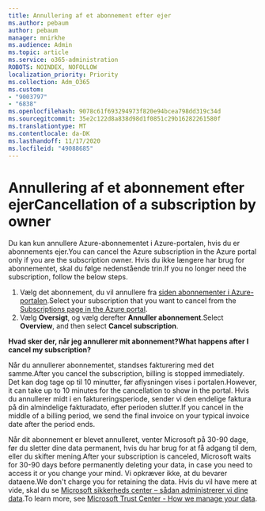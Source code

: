 ```yaml
---
title: Annullering af et abonnement efter ejer
ms.author: pebaum
author: pebaum
manager: mnirkhe
ms.audience: Admin
ms.topic: article
ms.service: o365-administration
ROBOTS: NOINDEX, NOFOLLOW
localization_priority: Priority
ms.collection: Adm_O365
ms.custom:
- "9003797"
- "6838"
ms.openlocfilehash: 9078c61f693294973f820e94bcea798dd319c34d
ms.sourcegitcommit: 35e2c122d8a838d98d1f0851c29b16282261580f
ms.translationtype: MT
ms.contentlocale: da-DK
ms.lasthandoff: 11/17/2020
ms.locfileid: "49088685"
---
```

# <a name="cancellation-of-a-subscription-by-owner"></a><span data-ttu-id="8454c-102">Annullering af et abonnement efter ejer</span><span class="sxs-lookup"><span data-stu-id="8454c-102">Cancellation of a subscription by owner</span></span>

<span data-ttu-id="8454c-103">Du kan kun annullere Azure-abonnementet i Azure-portalen, hvis du er abonnements ejer.</span><span class="sxs-lookup"><span data-stu-id="8454c-103">You can cancel the Azure subscription in the Azure portal only if you are the subscription owner.</span></span> <span data-ttu-id="8454c-104">Hvis du ikke længere har brug for abonnementet, skal du følge nedenstående trin.</span><span class="sxs-lookup"><span data-stu-id="8454c-104">If you no longer need the subscription, follow the below steps.</span></span>

1. <span data-ttu-id="8454c-105">Vælg det abonnement, du vil annullere fra [siden abonnementer i Azure-portalen](https://ms.portal.azure.com/#blade/Microsoft_Azure_Billing/SubscriptionsBlade).</span><span class="sxs-lookup"><span data-stu-id="8454c-105">Select your subscription that you want to cancel from the [Subscriptions page in the Azure portal](https://ms.portal.azure.com/#blade/Microsoft_Azure_Billing/SubscriptionsBlade).</span></span>
2. <span data-ttu-id="8454c-106">Vælg **Oversigt**, og vælg derefter **Annuller abonnement**.</span><span class="sxs-lookup"><span data-stu-id="8454c-106">Select **Overview**, and then select **Cancel subscription**.</span></span>

<span data-ttu-id="8454c-107">**Hvad sker der, når jeg annullerer mit abonnement?**</span><span class="sxs-lookup"><span data-stu-id="8454c-107">**What happens after I cancel my subscription?**</span></span>

<span data-ttu-id="8454c-108">Når du annullerer abonnementet, standses fakturering med det samme.</span><span class="sxs-lookup"><span data-stu-id="8454c-108">After you cancel the subscription, billing is stopped immediately.</span></span> <span data-ttu-id="8454c-109">Det kan dog tage op til 10 minutter, før aflysningen vises i portalen.</span><span class="sxs-lookup"><span data-stu-id="8454c-109">However, it can take up to 10 minutes for the cancellation to show in the portal.</span></span> <span data-ttu-id="8454c-110">Hvis du annullerer midt i en faktureringsperiode, sender vi den endelige faktura på din almindelige fakturadato, efter perioden slutter.</span><span class="sxs-lookup"><span data-stu-id="8454c-110">If you cancel in the middle of a billing period, we send the final invoice on your typical invoice date after the period ends.</span></span>

<span data-ttu-id="8454c-111">Når dit abonnement er blevet annulleret, venter Microsoft på 30-90 dage, før du sletter dine data permanent, hvis du har brug for at få adgang til dem, eller du skifter mening.</span><span class="sxs-lookup"><span data-stu-id="8454c-111">After your subscription is canceled, Microsoft waits for 30-90 days before permanently deleting your data, in case you need to access it or you change your mind.</span></span> <span data-ttu-id="8454c-112">Vi opkræver ikke, at du bevarer dataene.</span><span class="sxs-lookup"><span data-stu-id="8454c-112">We don't charge you for retaining the data.</span></span> <span data-ttu-id="8454c-113">Hvis du vil have mere at vide, skal du se [Microsoft sikkerheds center – sådan administrerer vi dine data](https://www.microsoft.com/trust-center/privacy/data-management#leave).</span><span class="sxs-lookup"><span data-stu-id="8454c-113">To learn more, see [Microsoft Trust Center - How we manage your data](https://www.microsoft.com/trust-center/privacy/data-management#leave).</span></span>


